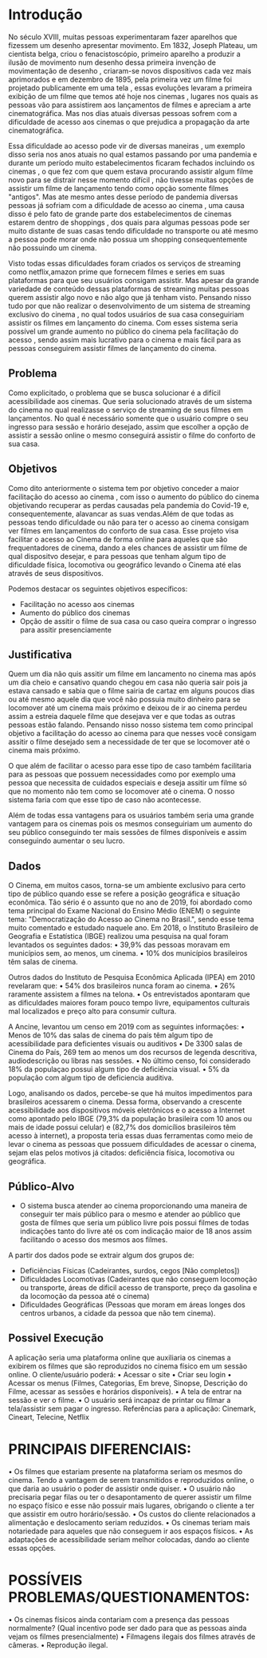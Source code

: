 # Introdução

No século XVIII, muitas pessoas experimentaram fazer aparelhos que fizessem um desenho apresentar movimento. Em 1832, Joseph Plateau, um cientista belga, criou o fenacistoscópio, primeiro aparelho a produzir a ilusão de movimento num desenho dessa primeira invenção de movimentação de desenho , criaram-se novos dispositivos cada vez mais aprimorados e em dezembro de 1895, pela primeira vez um filme foi projetado publicamente em uma tela , essas evoluções levaram a primeira exibição de um filme que temos até hoje nos cinemas , lugares nos quais as pessoas vão para assistirem aos lançamentos de filmes e apreciam a arte cinematográfica. Mas nos dias atuais diversas pessoas sofrem com a dificuldade de acesso aos cinemas o que prejudica a propagação da arte cinematográfica.

Essa dificuldade ao acesso pode vir de diversas maneiras , um exemplo disso seria nos anos atuais no qual estamos passando por uma pandemia e durante um período muito estabelecimentos ficaram fechados incluindo os cinemas , o que fez com que quem estava procurando assistir algum filme novo para se distrair nesse momento difícil , não tivesse muitas opções de assistir um filme de lançamento tendo como opção somente filmes "antigos". Mas ate mesmo antes desse período de pandemia diversas pessoas já sofriam com a dificuldade de acesso ao cinema , uma causa disso é pelo fato de grande parte dos estabelecimentos de cinemas estarem dentro de shoppings , dos quais para algumas pessoas pode ser muito distante de suas casas tendo dificuldade no transporte ou até mesmo a pessoa pode morar onde não possua um shopping consequentemente não possuindo um cinema.

Visto todas essas dificuldades foram criados os serviços de streaming como netflix,amazon prime que fornecem filmes e series em suas plataformas para que seu usuários consigam assistir. Mas apesar da grande variedade de conteúdo dessas plataformas de streaming muitas pessoas querem assistir algo novo e não algo que já tenham visto. Pensando nisso tudo por que não realizar o desenvolvimento de um sistema de streaming exclusivo do cinema , no qual todos usuários de sua casa conseguiriam assistir os filmes em lançamento do cinema. Com esses sistema seria possível um grande aumento no público do cinema pela facilitação do acesso , sendo assim mais lucrativo para o cinema e mais fácil para as pessoas conseguirem assistir filmes de lançamento do cinema.

## Problema

Como explicitado, o problema que se busca solucionar é a difícil acessibilidade aos cinemas. Que seria solucionado através de um sistema do cinema no qual realizasse o serviço de streaming de seus filmes em lançamentos. No qual é necessário somente que o usuário compre o seu ingresso para sessão e horário desejado, assim que escolher a opção de assistir a sessão online o mesmo conseguirá assistir o filme do conforto de sua casa.

## Objetivos

Como dito anteriormente o sistema tem por objetivo conceder a maior facilitação do acesso ao cinema , com isso o aumento do público do cinema objetivando recuperar as perdas causadas pela pandemia do Covid-19 e, consequentemente, alavancar as suas vendas.Além de que todas as pessoas tendo dificuldade ou não para ter o acesso ao cinema consigam ver filmes em lançamentos do conforto de sua casa. Esse projeto visa facilitar o acesso ao Cinema de forma online para aqueles que são frequentadores de cinema, dando a eles chances de assistir um filme de qual dispositvo desejar, e para pessoas que tenham algum tipo de dificuldade física, locomotiva ou geográfico levando o Cinema até elas através de seus dispositivos.

Podemos destacar os seguintes objetivos específicos:

* Facilitação no acesso aos cinemas
* Aumento do público dos cinemas
* Opção de assitir o filme de sua casa ou caso queira comprar o ingresso para assitir presenciamente

## Justificativa

Quem um dia não quis assitir um filme em lancamento no cinema mas após um dia cheio e cansativo quando chegou em casa não queria sair pois ja estava cansado e sabia que o filme sairia de cartaz em alguns poucos dias ou até mesmo aquele dia que você não possuia muito dinheiro para se locomover até um cinema mais próximo e deixou de ir ao cinema perdeu assim a estreia daquele filme que desejava ver e que todas as outras pessoas estão falando. Pensando nisso nosso sistema tem como principal objetivo a facilitação do acesso ao cinema para que nesses você consigam assitir o filme desejado sem a necessidade de ter que se locomover até o cinema mais próximo.

O que além de facilitar o acesso para esse tipo de caso também facilitaria para as pessoas que possuem necessidades como por exemplo uma pessoa que necessita de cuidados especiais e deseja assitir um filme só que no momento não tem como se locomover até o cinema. O nosso sistema faria com que esse tipo de caso não acontecesse.

Além de todas essa vantagens para os usuários também seria uma grande vantagem para os cinemas pois os mesmos conseguiriam um aumento do seu público conseguindo ter mais sessões de filmes disponíveis e assim conseguindo aumentar o seu lucro.

## Dados

O Cinema, em muitos casos, torna-se um ambiente exclusivo para certo tipo de público quando esse se refere a posição geográfica e situação econômica. Tão sério é o assunto que no ano de 2019, foi abordado como tema principal do Exame Nacional do Ensino Médio (ENEM) o seguinte tema: "Democratização do Acesso ao Cinema no Brasil.", sendo esse tema muito comentado e estudado naquele ano.
Em 2018, o Instituto Brasileiro de Geografia e Estatística (IBGE) realizou uma pesquisa na qual foram levantados os seguintes dados:
    • 39,9% das pessoas moravam em municípios sem, ao menos, um cinema.
    • 10% dos municípios brasileiros têm salas de cinema.

Outros dados do Instituto de Pesquisa Econômica Aplicada (IPEA) em 2010 revelaram que:
    • 54% dos brasileiros nunca foram ao cinema.
    • 26% raramente assistem a filmes na telona.
    • Os entrevistados apontaram que as dificuldades maiores foram pouco tempo livre, equipamentos culturais mal localizados e preço alto para consumir cultura.

A Ancine, levantou um censo em 2019 com as seguintes informações:
    • Menos de 10% das salas de cinema do país têm algum tipo de acessibilidade para deficientes visuais ou auditivos
    • De 3300 salas de Cinema do País, 269 tem ao menos um dos recursos de legenda descritiva, audiodescrição ou libras nas sessões.
    • No último censo, foi considerado 18% da populaçao possui algum tipo de deficiência visual.
    • 5% da população com algum tipo de deficiencia auditiva.

Logo, analisando os dados, percebe-se que há muitos impedimentos para brasileiros acessarem o cinema. Dessa forma, observando a crescente acessibilidade aos dispositivos móveis eletrônicos e o acesso a Internet como apontado pelo IBGE (79,3% da população brasileira com 10 anos ou mais de idade possui celular) e (82,7% dos domicílios brasileiros têm acesso à internet), a proposta teria essas duas ferramentas como meio de levar o cinema as pessoas que possuem dificuldades de acessar o cinema, sejam elas pelos motivos já citados: deficiência física, locomotiva ou geográfica.


## Público-Alvo

- O sistema busca atender ao cinema proporcionando uma maneira de conseguir ter mais público para o mesmo e atender ao público que gosta de filmes que seria um público livre pois possui filmes de todas indicações tanto do livre até os com indicação maior de 18 anos assim facilitando o acesso dos mesmos aos filmes.

A partir dos dados pode se extrair algum dos grupos de:
- Deficiências Físicas (Cadeirantes, surdos, cegos [Não completos])
- Dificuldades Locomotivas (Cadeirantes que não conseguem locomoção ou transporte, áreas de dificil acesso de transporte, preço da gasolina e da locomoção da pessoa até o cinema)
- Dificuldades Geográficas (Pessoas que moram em áreas longes dos centros urbanos, a cidade da pessoa que não tem cinema).


## Possivel Execução

A aplicação seria uma plataforma online que auxiliaria os cinemas a exibirem os filmes que são reproduzidos no cinema físico em um sessão online.
O cliente/usuário poderá:
    • Acessar o site
    • Criar seu login
    • Acessar os menus (Filmes, Categorias, Em breve, Sinopse, Descrição do Filme, acessar as sessões e horários disponíveis).
    • A tela de entrar na sessão e ver o filme.
    • O usuário será incapaz de printar ou filmar a tela/assistir sem pagar o ingresso.
    Referências para a aplicação: Cinemark, Cineart, Telecine, Netflix
    
    
# PRINCIPAIS DIFERENCIAIS:
   • Os filmes que estariam presente na plataforma seriam os mesmos do cinema. Tendo a vantagem de serem transmitidos e reproduzidos online, o que daria ao usuário o poder de assistir onde quiser.
   • O usuário não precisaria pegar filas ou ter o desapontamento de querer assistir um filme no espaço físico e esse não possuir mais lugares, obrigando o cliente a ter que assistir em outro horário/sessão.
   • Os custos do cliente relacionados a alimentação e deslocamento seriam reduzidos.
   • Os cinemas teriam mais notariedade para aqueles que não conseguem ir aos espaços físicos.
   • As adaptações de acessibilidade seriam melhor colocadas, dando ao cliente essas opções.

# POSSÍVEIS PROBLEMAS/QUESTIONAMENTOS:
  • Os cinemas físicos ainda contariam com a presença das pessoas normalmente? (Qual incentivo pode ser dado para que as pessoas ainda vejam os filmes presencialmente)
  • Filmagens ilegais dos filmes através de câmeras.
  • Reprodução ilegal.
    
    
